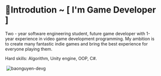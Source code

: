 # 💫Introdution ~ [ I'm Game Developer ]
Two - year software engineering student, future game developer with 1-year experience in video game development programming. My ambition is to create many fantastic indie games and bring the best experience for everyone playing them.

Hard skills: Algorithm, Unity engine, OOP, C#.

<p>&nbsp;<img align="center" src="https://github-readme-stats.vercel.app/api?username=baonguyen-devg&show_icons=true&locale=en" alt="baonguyen-devg" /></p>
